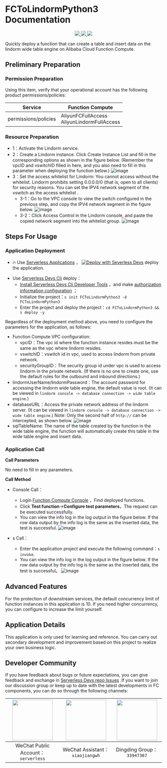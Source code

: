 # FCToLindormPython3 Documentation

<p align="center" class="flex justify-center">
    <a href="https://www.serverless-devs.com" class="ml-1">
    <img src="http://editor.devsapp.cn/icon?package=FCToLindormPython3&type=packageType">
  </a>
  <a href="http://www.devsapp.cn/details.html?name=FCToLindormPython3" class="ml-1">
    <img src="http://editor.devsapp.cn/icon?package=FCToLindormPython3&type=packageVersion">
  </a>
  <a href="http://www.devsapp.cn/details.html?name=FCToLindormPython3" class="ml-1">
    <img src="http://editor.devsapp.cn/icon?package=FCToLindormPython3&type=packageDownload">
  </a>
</p>

<description>

Quickly deploy a function that can create a table and insert data on the lindorm wide table engine on Alibaba Cloud Function Compute.

</description>


## Preliminary Preparation

### Permission Preparation

Using this item, verify that your operational account has the following product permissions/policies:


| Service              | Function Compute                                                     |     
|----------------------|----------------------------------------------------------------------|   
| permissions/policies | AliyunFCFullAccess</br>AliyunLindormFullAccess |     

### Resource Preparation

  * 1：Activate the Lindorm service.
  * 2：Create a Lindorm instance.
    Click Create Instance List and fill in the corresponding options as shown in the figure below. (Remember the vpcID and vswitchID filled in here, and you also need to fill in this parameter when deploying the function below.)
    ![image](http://git.cn-hangzhou.oss-cdn.aliyun-inc.com/uploads/serverless/serverless-solutions/ffd1cc739fade8edbb435f3e13f73e67/image.png)
  * 3：Set the access whitelist for Lindorm: You cannot access without the whitelist. Lindorm prohibits setting 0.0.0.0/0 (that is, open to all clients) for security reasons. You can set the IPV4 network segment of the vswitch as the access whitelist .
    * 3-1：Go to the VPC console to view the switch configured in the previous step, and copy the IPV4 network segment in the figure below.
    ![image](http://git.cn-hangzhou.oss-cdn.aliyun-inc.com/uploads/serverless/serverless-solutions/25b4fb29d4f5ab82838dc4e1cdec8da5/image.png)
    * 3-2：Click Access Control in the Lindorm console, and paste the copied network segment into the whitelist group.
    ![image](http://git.cn-hangzhou.oss-cdn.aliyun-inc.com/uploads/serverless/serverless-solutions/d5ad661e0648050380a66909b9c712d5/image.png)

## Steps For Usage
### Application Deployment

<appcenter>

- :fire: Use [Serverless Applications](https://fcnext.console.aliyun.com/applications/create?template=FCToLindormPython3) ，
[![Deploy with Severless Devs](https://img.alicdn.com/imgextra/i1/O1CN01w5RFbX1v45s8TIXPz_!!6000000006118-55-tps-95-28.svg)](https://fcnext.console.aliyun.com/applications/create?template=FCToLindormPython3) deploy the application.

</appcenter>

- Use [Serverless Devs Cli](https://www.serverless-devs.com/serverless-devs/install) deploy：
    - [Install Serverless Devs Cli Developer Tools](https://www.serverless-devs.com/serverless-devs/install) ，and make [authorization information configuration](https://www.serverless-devs.com/fc/config) ；
    - Initialize the project：`s init FCToLindormPython3 -d FCToLindormPython3`   
    - Enter the project and deploy the project：`cd FCToLindormPython3 && s deploy -y`

</deploy>


Regardless of the deployment method above, you need to configure the parameters for the application, as follows:
  * Function Compute VPC configuration:
    * vpcID：The vpc id where the function instance resides must be the same as the vpc where lindorm resides.
    * vswitchID：vswitch id in vpc, used to access lindorm from private network.
    * securityGroupID：The security group id under vpc is used to access lindorm in the private network. (If there is no one to create one, use the default rules for the outbound and inbound directions.)
  * lindormUserName/lindormPassword：The account password for accessing the lindorm wide table engine, the default value is root. (It can be viewed in `lindorm console -> database connection -> wide table engine`.)
  * databaseURL：Access the private network address of the lindorm server. (It can be viewed in `lindorm console -> database connection -> wide table engine`.)
    Note: Only the second half of `http://` can be intercepted, as shown below.
    ![image](http://git.cn-hangzhou.oss-cdn.aliyun-inc.com/uploads/serverless/serverless-solutions/3dd10276fdd9a6f64e0e8687dc6a7a30/image.png)
  * sqlTableName: The name of the table created by the function in the wide table engine, the function will automatically create this table in the wide table engine and insert data.

### Application Call
**Call Parameters**

No need to fill in any parameters.

**Call Method**
  * Console Call：
    * Login [Function Compute Console](https://fcnext.console.aliyun.com/cn-hangzhou/services) ，Find deployed functions.
    * Click **Test function**->**Configure test parameters**，The request can be executed successfully.
    * You can view the info log in the log output in the figure below. If the row data output by the info log is the same as the inserted data, the test is successful.
    ![image](http://git.cn-hangzhou.oss-cdn.aliyun-inc.com/uploads/serverless/serverless-solutions/6c15682b95e3371b1cb4d2afad58372b/image.png)

  
  * s Call：
    * Enter the application project and execute the following command：`s invoke`.
    * You can view the info log in the log output in the figure below. If the row data output by the info log is the same as the inserted data, the test is successful。
    ![image](http://git.cn-hangzhou.oss-cdn.aliyun-inc.com/uploads/serverless/serverless-solutions/58677f84041df3f2fd875b32029faa10/image.png)


<appdetail id="flushContent">

## Advanced Features

For the protection of downstream services, the default concurrency limit of function instances in this application is 10. If you need higher concurrency, you can configure to increase the limit yourself.

## Application Details

This application is only used for learning and reference. You can carry out secondary development and improvement based on this project to realize your own business logic.

</appdetail>

<devgroup>

## Developer Community

If you have feedback about bugs or future expectations, you can give feedback and exchange in [Serverless Devs repo Issues](https://github.com/serverless-devs/serverless-devs/issues) .If you want to join our discussion group or keep up to date with the latest developments in FC components, you can do so through the following channels:

<p align="center">

| <img src="https://serverless-article-picture.oss-cn-hangzhou.aliyuncs.com/1635407298906_20211028074819117230.png" width="130px" > | <img src="https://serverless-article-picture.oss-cn-hangzhou.aliyuncs.com/1635407044136_20211028074404326599.png" width="130px" > | <img src="https://serverless-article-picture.oss-cn-hangzhou.aliyuncs.com/1635407252200_20211028074732517533.png" width="130px" > |
|-----------------------------------------------------------------------------------------------------------------------------------| --- |-----------------------------------------------------------------------------------------------------------------------------------|
| <center>WeChat Public Account：`serverless`</center>                                                                               | <center>WeChat Assistant：`xiaojiangwh`</center> | <center>Dingding Group：`33947367`</center>                                                                                        | 

</p>

</devgroup>